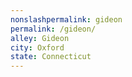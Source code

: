 ```yaml
---
﻿nonslashpermalink: gideon
permalink: /gideon/
alley: Gideon
city: Oxford
state: Connecticut
---
```

